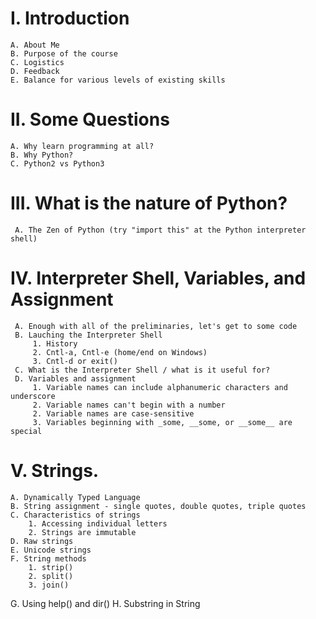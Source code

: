 # I. Introduction
    A. About Me
    B. Purpose of the course
    C. Logistics
    D. Feedback
    E. Balance for various levels of existing skills

# II. Some Questions
    A. Why learn programming at all?
    B. Why Python?
    C. Python2 vs Python3

# III. What is the nature of Python?
     A. The Zen of Python (try "import this" at the Python interpreter shell)

# IV. Interpreter Shell, Variables, and Assignment
     A. Enough with all of the preliminaries, let's get to some code
     B. Lauching the Interpreter Shell
         1. History
         2. Cntl-a, Cntl-e (home/end on Windows)
         3. Cntl-d or exit()
     C. What is the Interpreter Shell / what is it useful for?
     D. Variables and assignment
         1. Variable names can include alphanumeric characters and underscore
         2. Variable names can't begin with a number
         2. Variable names are case-sensitive
         3. Variables beginning with _some, __some, or __some__ are special

# V. Strings.
    A. Dynamically Typed Language
    B. String assignment - single quotes, double quotes, triple quotes
    C. Characteristics of strings
        1. Accessing individual letters
        2. Strings are immutable
    D. Raw strings
    E. Unicode strings
    F. String methods
        1. strip()
        2. split()
        3. join()
   G. Using help() and dir()
   H. Substring in String